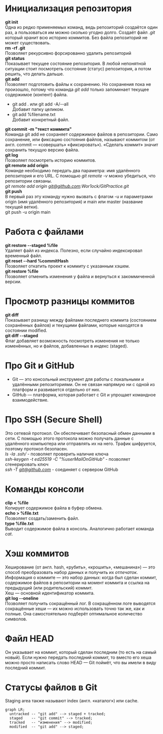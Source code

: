 # Инициализация репозитория
**git init**  
Одна из редко применяемых команд, ведь репозиторий создаётся один раз, а пользоваться им можно сколько угодно долго.
Создаёт файл *.git* который хранит всю историю коммитов. Без файла репозиторий не может существовать.  
**rm -rf .git**  
Позволяет рекурсивно форсированно удалить репозиторий  
**git status**  
Показывает текущее состояние репозитория. В любой непонятной ситуации стоит посмотреть состояние (статус) репозитория, а потом решить, что делать дальше.  
**git add**  
Позволяет подготовить файлы к сохранению. Но сохранения пока не произошло, потому что команда *git add* только запоминает текущее содержимое (контент) файла.  
* git add . или git add -A/--all  
Добавит папку целиком.  
* git add %filename.txt  
Добавит конкретный файл.  


**git commit -m "текст коммита"**  
Команда git add не сохраняет содержимое файлов в репозитории. Само сохранение, или фиксацию состояния файлов, называют коммитом (от англ. commit — «совершать» «фиксировать»). «Сделать коммит» значит сохранить текущую версию файла.  
**git log**  
Позволяет посмотреть историю коммитов.  
**git remote add origin**  
Команде необходимо передать два параметра: имя удалённого репозитория и его URL. С помощью *git remote -v* можно убедиться, что репозитории связаны.  
*git remote add origin git@github.com:Wor1ock/GitPractice.git*  
**git push**  
В первый раз эту команду нужно вызвать с флагом -u и параметрами origin (имя удалённого репозитория) и main или master (название текущей ветки).  
git push -u origin main


# Работа с файлами
**git restore --staged %file**  
Удаляет файл из индекса. Полезно, если случайно индексировал временный файл.  
**git reset --hard %commitHash**  
Позволяет откатить проект к коммиту с указанным хэшем.  
**git restore %file**  
Позволяет отменить изменения у файла и вернуться к закоммиченной версии.  

# Просмотр разницы коммитов  
**git diff**  
Показывает разницу между файлами последнего коммита (состоянием сохранённых файлов) и текущими файлами, которые находятся в состоянии modified.  
**git diff --staged**  
Флаг добавляет возможность посмотреть изменения не только изменённых, но и файлов, добавленных в индекс (staged).  


# Про Git и GitHub  
* Git — это консольный инструмент для работы с локальными и удалёнными репозиториями. Он не связан напрямую ни с одной из платформ и развивается отдельно от них.  
* GitHub — платформа, которая работает с Git и упрощает командное взаимодействие.  


# Про SSH (Secure Shell)  
Это сетевой протокол. Он обеспечивает безопасный обмен данными в сети. С помощью этого протокола можно получать данные с удалённого компьютера или отправлять их на него. Трафик шифруется, поэтому протокол безопасен.  
*ls -la .ssh/* - позволяет проверить наличие ключа  
*ssh-keygen -t ed25519 -C "%userMailOnGitHub"* - позволяет сгенерировать ключ  
*ssh -T git@github.com* - соединяет с сервером GitHub  


# Команды консоли
**clip < %file**   
Копирует содержимое файла в буфер обмена.  
**echo > %file.txt**  
Позволяет создать/заменить файл.  
**type %file.txt**  
Выводит содержимое файла в консоль. Аналогично работает команда *cat*.  

# Хэш коммитов  
Хеширование (от англ. hash, «рубить», «крошить», «мешанина») — это способ преобразовать набор данных и получить их *отпечаток*.  
Информация о коммите — это набор данных: когда был сделан коммит, содержимое файлов в репозитории на момент коммита и ссылка на предыдущий (или родительский) коммит.  
Хеш — основной идентификатор коммита.  
**git log --oneline**  
Позволяет получить сокращённый лог. В сокращённом логе выводятся сокращённые хеши — их можно использовать точно так же, как и полные. Она самостоятельно подберёт оптимальное количество символов.  

# Файл HEAD  
Он указывает на коммит, который сделан последним (то есть на самый новый). Если нужно передать последний коммит, то вместо его хеша можно просто написать слово HEAD — Git поймёт, что вы имели в виду последний коммит.  

# Статусы файлов в Git
Staging area также называют index (англ. «каталог») или cache.  

```mermaid
graph LR;
  untracked -- "git add" --> staged + tracked;
  staged    -- "git commit" --> tracked;
  tracked   -- "изменения" --> modified;
  modified  -- "git add" --> staged;
```